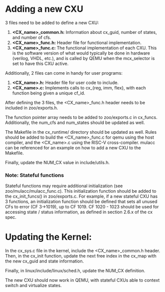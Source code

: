 # Adding a new CXU

3 files need to be added to define a new CXU:
1. **\<CX_name\>_common.h:** Information about cx_guid, number of states, and number of cfs.
2. **\<CX_name\>_func.h:** Header file for functional implementation.
3. **\<CX_name\>_func.c:** The functional implementation of each CXU. This is the software version of what would typically be done in hardware (verilog, VHDL, etc.), and is called by QEMU when the mcx_selector is set to have this CXU active.

Additionally, 2 files can come in handy for user programs:
1. **\<CX_name\>.h:** Header file for user code to include.
2. **\<CX_name\>.c:** Implements calls to cx\_{reg, imm, flex}, with each function being given a unique cf_id.

After defining the 3 files, the \<CX_name\>_func.h header needs to be included in zoo/exports.h.

The function pointer array needs to be added to zoo/exports.c in cx_funcs. Additionally, the num_cfs and num_states should be updated as well.

The Makefile in the cx_runtime/ directory should be updated as well. Rules should be added to build the \<CX_name\>_func.c for qemu using the host compiler, and the \<CX_name\>.c using the RISC-V cross-compiler. mulacc can be referenced for an example on how to add a new CXU to the Makefile. 

Finally, update the NUM_CX value in include/utils.h.

### Note: Stateful functions

Stateful functions may require additional initialization (see zoo/mulacc/mulacc_func.c). This initialization function should be added to the cx_init_funcs() in zoo/exports.c. For example, if a new stateful CXU has 3 functions, an initialization function should be defined that sets all unused CFs to error (CF 3->1019), up to CF 1019. CF 1020 - 1023 should be used for accessing state / status information, as defined in section 2.6.x of the cx spec.

# Updating the Kernel:
In the cx_sys.c file in the kernel, include the \<CX_name\>_common.h header. Then, in the cx_init function, update the next free index in the cx_map with the new cx_guid and state information. 

Finally, in linux/include/linux/sched.h, update the NUM_CX definition.

The new CXU should now work in QEMU, with stateful CXUs able to context switch and virtualize states.
